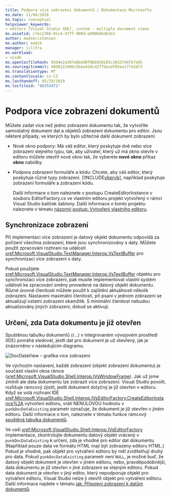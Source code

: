 ```yaml
---
title: Podpora více zobrazení dokumentů | Dokumentace Microsoftu
ms.date: 11/04/2016
ms.topic: conceptual
helpviewer_keywords:
- editors [Visual Studio SDK], custom - multiple document views
ms.assetid: c7ec2366-91c4-477f-908d-e89068bdb3e3
author: madskristensen
ms.author: madsk
manager: jillfra
ms.workload:
- vssdk
ms.openlocfilehash: 93d4e2a307a6bdd8f06b928103c38337497b7a95
ms.sourcegitcommit: 40d612240dc5bea418cd27fdacdf85ea177e2df3
ms.translationtype: MT
ms.contentlocale: cs-CZ
ms.lasthandoff: 05/29/2019
ms.locfileid: "66353471"
---
```

# <a name="supporting-multiple-document-views"></a>Podpora více zobrazení dokumentů
Můžete zadat více než jedno zobrazení dokumentu tak, že vytvoříte samostatný dokument dat a objektů zobrazení dokumentu pro editor. Jsou některé případy, ve kterých by bylo užitečné další dokument zobrazení:

- Nové okno podpory: Má váš editor, který poskytuje dvě nebo více zobrazení stejného typu, tak, aby uživatel, který už má okno otevře v editoru můžete otevřít nové okno tak, že vyberete **nové okno** příkaz **okno** nabídky.

- Podpora zobrazení formuláře a kódu: Chcete, aby váš editor, který poskytuje různé typy zobrazení. [!INCLUDE[vbprvb](../code-quality/includes/vbprvb_md.md)], například poskytuje zobrazení formuláře a zobrazení kódu.

  Další informace o tom naleznete v postupu CreateEditorInstance v souboru EditorFactory.cs ve vlastním editoru projekt vytvořený v rámci Visual Studio balíček šablony. Další informace o tomto projektu naleznete v tématu [názorný postup: Vytvoření vlastního editoru](../extensibility/walkthrough-creating-a-custom-editor.md).

## <a name="synchronizing-views"></a>Synchronizace zobrazení
 Při implementaci více zobrazení je datový objekt dokumentu odpovídá za pořízení všechna zobrazení, které jsou synchronizovány s daty. Můžete použít zpracování rozhraní na událostí <xref:Microsoft.VisualStudio.TextManager.Interop.VsTextBuffer> pro synchronizaci více zobrazení s daty.

 Pokud použijete <xref:Microsoft.VisualStudio.TextManager.Interop.VsTextBuffer> objektu pro synchronizaci více zobrazení, pak musíte implementovat vlastní systém událostí ke zpracování změny provedené na datový objekt dokumentu. Různé úrovně členitosti můžete použít k zajištění aktuálnosti několik zobrazení. Nastavení maximální členitosti, při psaní v jednom zobrazení se aktualizují ostatní zobrazení okamžitě. S minimální členitost nebudou aktualizovány jiných zobrazení, dokud se aktivují.

## <a name="determining-whether-document-data-is-already-open"></a>Určení, zda Data dokumentu je již otevřen
 Spuštěnou tabulku dokumentů (r...) v integrovaném vývojovém prostředí (IDE) pomáhá sledovat, jestli dat pro dokument je už otevřený, jak je znázorněno v následujícím diagramu.

 ![DocDataView – grafika](../extensibility/media/docdataview.gif "DocDataView –") více zobrazení

 Ve výchozím nastavení, každé zobrazení (objekt zobrazení dokumentu) je součástí vlastní okna rámce (<xref:Microsoft.VisualStudio.Shell.Interop.IVsWindowFrame>). Jak už jsme zmínili ale data dokumentu lze zobrazit více zobrazení. Visual Studio povolit, rozlišuje rámcový zjistit, jestli dokument dotyčný je již otevřen v editoru. Když se volá rozhraní IDE <xref:Microsoft.VisualStudio.Shell.Interop.IVsEditorFactory.CreateEditorInstance%2A> vytvoření editoru, vrátí NENULOVOU hodnotu v `punkDocDataExisting` parametr označuje, že dokument je již otevřen v jiném editoru. Další informace o tom, naleznete v tématu funkce rámcový [spuštěná tabulka dokumentů](../extensibility/internals/running-document-table.md).

 Ve vaší <xref:Microsoft.VisualStudio.Shell.Interop.IVsEditorFactory> implementace, zkontrolujte dokumentu datový objekt vrácený v `punkDocDataExisting` k určení, zda je vhodné pro editor dat dokumentu. (Například pouze data ve formátu HTML mají být zobrazeny editoru HTML.) Pokud je vhodné, pak objekt pro vytváření editoru by měl zviditelňují druhý pro data. Pokud `punkDocDataExisting` parametr není `NULL`, je možné buď, že datový objekt dokument je otevřen v jiném editoru, nebo, pravděpodobnější, data dokumentu je již otevřen v jiné zobrazení se stejným editoru. Pokud data dokument je otevřen v jiný editor, který nepodporuje objekt pro vytváření editoru, Visual Studio nelze ji otevřít objekt pro vytváření editoru. Další informace najdete v tématu [jak: Připojení zobrazení k datům dokumentů](../extensibility/how-to-attach-views-to-document-data.md).